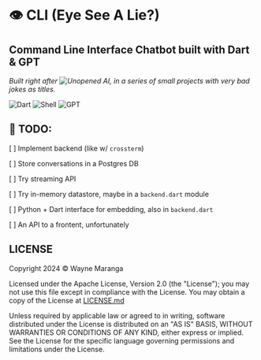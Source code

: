 <!-- A sample command-line application with an entrypoint in `bin/`, library code
in `lib/`, and example unit test in `test/`. -->

# 👁️ CLI (Eye See A Lie?)
## Command Line Interface Chatbot built with Dart & GPT
_Built right after ![Unopened AI](https://github.com/waynemaranga/unopened_ai), in a series of small projects with very bad jokes as titles._
<!-- Reminder to label the other one EH 👁️ -->
![Dart](https://img.shields.io/badge/Dart-0175C2?style=for-the-badge&logo=dart&logoColor=white)
![Shell](https://img.shields.io/badge/Shell_Script-121011?style=for-the-badge&logo=gnu-bash&logoColor=white)
![GPT](https://img.shields.io/badge/ChatGPT-74aa9c?style=for-the-badge&logo=openai&logoColor=white)

## 📝 TODO:
[ ] Implement backend (like w/ `crossterm`)

[ ] Store conversations in a Postgres DB

[ ] Try streaming API

[ ] Try in-memory datastore, maybe in a `backend.dart` module

[ ] Python + Dart interface for embedding, also in `backend.dart`

[ ] An API to a frontent, unfortunately

## LICENSE
Copyright 2024 ©️ Wayne Maranga

Licensed under the Apache License, Version 2.0 (the "License");
you may not use this file except in compliance with the License.
You may obtain a copy of the License at [LICENSE.md](/LICENSE.md)

Unless required by applicable law or agreed to in writing, software
distributed under the License is distributed on an "AS IS" BASIS,
WITHOUT WARRANTIES OR CONDITIONS OF ANY KIND, either express or implied.
See the License for the specific language governing permissions and
limitations under the License.